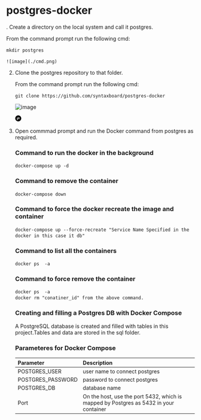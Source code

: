 # postgres-docker
. Create a directory on the local system and call it postgres.
   
   From the command prompt run the following cmd:
   
   ```
   mkdir postgres
   
   ```   
   
    ![image](./cmd.png)
  
2. Clone the postgres repository to that folder.
   
   From the command prompt run the following cmd:
   
   ```
   git clone https://github.com/syntaxboard/postgres-docker
   
   ```
   
    ![image](./git-clone.png)
   
    ![image](/git.png)

3. Open commmad prompt and run the Docker command from postgres as required.

    ### Command to run the docker in the background
    ```
    docker-compose up -d
    ```
    ### Command to remove the container 
    ```
    docker-compose down
    ```
    ### Command to force the docker recreate the image and container
    ```
    docker-compose up --force-recreate "Service Name Specified in the docker in this case it db"
    ```
    ### Command to list all the containers
    ```
    docker ps  -a
    ```
    ### Command to force remove the container
    ```
    docker ps  -a
    docker rm "conatiner_id" from the above command.
    ```

    ### Creating and filling a Postgres DB with Docker Compose
    A PostgreSQL database is created and filled with tables in this project.Tables and data are stored in the sql folder.

    ### Parameteres for Docker Compose
    | Parameter          | Description|
    | :---               |:----  | 
    | POSTGRES_USER      |user name to connect postgres|
    | POSTGRES_PASSWORD  |password to connect postgres|        
    | POSTGRES_DB        |database name|
    | Port               |On the host, use the port 5432, which is mapped by Postgres as 5432 in your container| 

